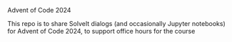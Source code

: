 Advent of Code 2024

This repo is to share SolveIt dialogs (and occasionally Jupyter notebooks) for Advent of Code 2024,
to support office hours for the course
